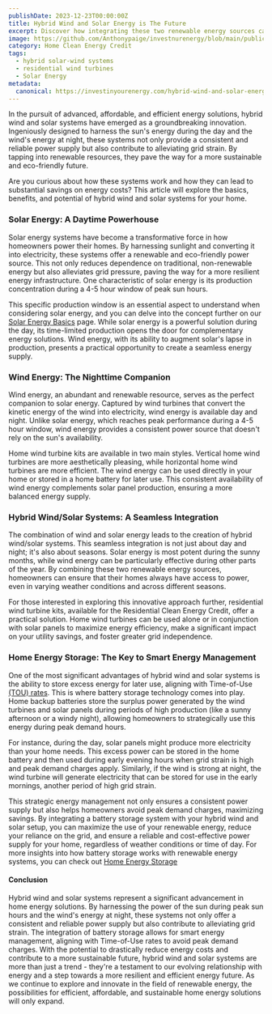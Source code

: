 ```yaml
---
publishDate: 2023-12-23T00:00:00Z
title: Hybrid Wind and Solar Energy is The Future
excerpt: Discover how integrating these two renewable energy sources can create a powerhouse of sustainability and efficiency for your home.
image: https://github.com/Anthonypaige/investnurenergy/blob/main/public/images/cover-art/HCE-4-cover-art.png?raw=true
category: Home Clean Energy Credit
tags:
  - hybrid solar-wind systems
  - residential wind turbines
  - Solar Energy
metadata:
  canonical: https://investinyourenergy.com/hybrid-wind-and-solar-energy-is-the-future
---
```


In the pursuit of advanced, affordable, and efficient energy solutions, hybrid wind and solar systems have emerged as a groundbreaking innovation. Ingeniously designed to harness the sun's energy during the day and the wind's energy at night, these systems not only provide a consistent and reliable power supply but also contribute to alleviating grid strain. By tapping into renewable resources, they pave the way for a more sustainable and eco-friendly future.

Are you curious about how these systems work and how they can lead to substantial savings on energy costs? This article will explore the basics, benefits, and potential of hybrid wind and solar systems for your home.

### **Solar Energy: A Daytime Powerhouse**

Solar energy systems have become a transformative force in how homeowners power their homes. By harnessing sunlight and converting it into electricity, these systems offer a renewable and eco-friendly power source. This not only reduces dependence on traditional, non-renewable energy but also alleviates grid pressure, paving the way for a more resilient energy infrastructure. One characteristic of solar energy is its production concentration during a 4-5 hour window of peak sun hours.

This specific production window is an essential aspect to understand when considering solar energy, and you can delve into the concept further on our [Solar Energy Basics](/clean-energy/solar-energy-basics) page. While solar energy is a powerful solution during the day, its time-limited production opens the door for complementary energy solutions. Wind energy, with its ability to augment solar's lapse in production, presents a practical opportunity to create a seamless energy supply.

### **Wind Energy: The Nighttime Companion**

Wind energy, an abundant and renewable resource, serves as the perfect companion to solar energy. Captured by wind turbines that convert the kinetic energy of the wind into electricity, wind energy is available day and night. Unlike solar energy, which reaches peak performance during a 4-5 hour window, wind energy provides a consistent power source that doesn't rely on the sun's availability.

Home wind turbine kits are available in two main styles. Vertical home wind turbines are more aesthetically pleasing, while horizontal home wind turbines are more efficient. The wind energy can be used directly in your home or stored in a home battery for later use. This consistent availability of wind energy complements solar panel production, ensuring a more balanced energy supply.

### **Hybrid Wind/Solar Systems: A Seamless Integration**

The combination of wind and solar energy leads to the creation of hybrid wind/solar systems. This seamless integration is not just about day and night; it's also about seasons. Solar energy is most potent during the sunny months, while wind energy can be particularly effective during other parts of the year. By combining these two renewable energy sources, homeowners can ensure that their homes always have access to power, even in varying weather conditions and across different seasons.

For those interested in exploring this innovative approach further, residential wind turbine kits, available for the Residential Clean Energy Credit, offer a practical solution. Home wind turbines can be used alone or in conjunction with solar panels to maximize energy efficiency, make a significant impact on your utility savings, and foster greater grid independence.

### **Home Energy Storage: The Key to Smart Energy Management**

One of the most significant advantages of hybrid wind and solar systems is the ability to store excess energy for later use, aligning with Time-of-Use [(TOU) rates](/mastering-time-of-use-rate-strategies). This is where battery storage technology comes into play. Home backup batteries store the surplus power generated by the wind turbines and solar panels during periods of high production (like a sunny afternoon or a windy night), allowing homeowners to strategically use this energy during peak demand hours.

For instance, during the day, solar panels might produce more electricity than your home needs. This excess power can be stored in the home battery and then used during early evening hours when grid strain is high and peak demand charges apply. Similarly, if the wind is strong at night, the wind turbine will generate electricity that can be stored for use in the early mornings, another period of high grid strain.

This strategic energy management not only ensures a consistent power supply but also helps homeowners avoid peak demand charges, maximizing savings. By integrating a battery storage system with your hybrid wind and solar setup, you can maximize the use of your renewable energy, reduce your reliance on the grid, and ensure a reliable and cost-effective power supply for your home, regardless of weather conditions or time of day. For more insights into how battery storage works with renewable energy systems, you can check out [Home Energy Storage](clean-energy/home-energy-storage)

#### **Conclusion**

Hybrid wind and solar systems represent a significant advancement in home energy solutions. By harnessing the power of the sun during peak sun hours and the wind's energy at night, these systems not only offer a consistent and reliable power supply but also contribute to alleviating grid strain. The integration of battery storage allows for smart energy management, aligning with Time-of-Use rates to avoid peak demand charges. With the potential to drastically reduce energy costs and contribute to a more sustainable future, hybrid wind and solar systems are more than just a trend - they're a testament to our evolving relationship with energy and a step towards a more resilient and efficient energy future. As we continue to explore and innovate in the field of renewable energy, the possibilities for efficient, affordable, and sustainable home energy solutions will only expand.
